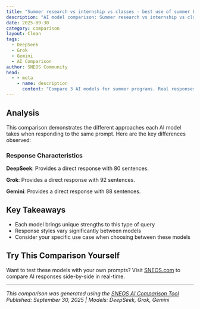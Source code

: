 ```yaml
---
title: "Summer research vs internship vs classes - best use of summer break"
description: "AI model comparison: Summer research vs internship vs classes - best use of summer break..."
date: 2025-09-30
category: comparison
layout: Clean
tags:
  - DeepSeek
  - Grok
  - Gemini
  - AI Comparison
author: SNEOS Community
head:
  - - meta
    - name: description
      content: "Compare 3 AI models for summer programs. Real responses from DeepSeek, Grok, Gemini with detailed analysis."
---
```


<ChatComparison
  title="Summer research vs internship vs classes - best use of summer break"
  prompt="Summer research vs internship vs classes - best use of summer break"
  :responses='{"DeepSeek": "Of course! This is a classic and crucial question for students. The \u0022best\u0022 use of your summer break isn\u0027t one-size-fits-all; it depends entirely on your **academic year, career goals, and personal circumstances.**\n\nLet\u0027s break down the pros and cons of each and then create a decision-making framework.\n\n---\n\n### 1. Summer Research\n\nThis involves working in a university lab, on a faculty-led project, or sometimes at a research institute.\n\n**Pros:**\n* **Deep Academic Development:** You gain deep, specialized knowledge in a niche area. This is invaluable for graduate school (Master\u0027s/PhD) applications.\n* **Mentorship:** You work closely with a professor or PhD student, who can become a powerful mentor and write you a strong, detailed letter of recommendation.\n* **Skill Building:** You learn rigorous research methods, data analysis, academic writing, and how to use specialized equipment/software.\n* **Publication/Presentation Potential:** A successful project could lead to your name on a research paper or a presentation at a conference\u2014a huge boost for your CV.\n* **Exploration:** It\u0027s a low-risk way to see if you truly enjoy the \u0022grind\u0022 of academic research before committing to grad school.\n\n**Cons:**\n* **Often Lower Pay (or Unpaid):** Stipends are common, but they are usually less than corporate internship salaries.\n* **Less \u0022Corporate\u0022 Experience:** Doesn\u0027t directly translate to the day-to-day experience of most industry jobs.\n* **Can Be Isolating:** The work is often independent and focused, with less of the team-based, fast-paced environment of an office.\n\n**Best For:** Students strongly considering graduate school (especially in STEM, social sciences, and humanities), pre-med students, and those who want to deeply explore a specific academic field.\n\n---\n\n### 2. Internship\n\nThis is a temporary position within a company, organization, or government agency.\n\n**Pros:**\n* **Direct Industry Experience:** You learn how a real company operates, the specific tools they use, and the pace of the industry. This is the #1 thing employers look for.\n* **Networking:** You build a professional network of colleagues and managers. A successful internship often leads to a full-time job offer.\n* **Resume \u0026 Skill Building:** You gain practical, marketable skills (e.g., specific software, project management, client relations) that make you a more attractive job candidate.\n* **Typically Higher Pay:** Corporate internships are usually well-compensated.\n* **Career Clarification:** Helps you figure out what you *do* and *do not* want in a future job and company culture.\n\n**Cons:**\n* **Can Be \u0022Grunt Work\u0022:** Not all internships are created equal. Some may involve more administrative tasks than substantive projects.\n* **Less Academic:** Doesn\u0027t contribute directly to your academic profile for grad school in the same way research does.\n* **Competitive:** Landing a top-tier internship can be very competitive, often requiring early applications (fall/early spring).\n\n**Best For:** Students aiming to enter the workforce immediately after graduation, those looking to transition into a new industry, and anyone wanting to build their professional network and resume.\n\n---\n\n### 3. Summer Classes\n\nTaking courses to get ahead or catch up on your degree requirements.\n\n**Pros:**\n* **Accelerate Graduation:** Lighten your course load during the regular semester or graduate early, saving time and money.\n* **Improve GPA:** You can focus intensely on one or two difficult subjects without the distraction of a full course load.\n* **Focus on Prerequisites:** Knock out required courses that are gateways to the advanced classes you really want to take.\n* **Flexibility:** Online and asynchronous options provide location and schedule flexibility.\n\n**Cons:**\n* **Opportunity Cost:** You are sacrificing the chance to gain real-world experience (research or internship) that could be more valuable for your long-term goals.\n* **Cost:** Summer tuition is an additional expense.\n* **Fast-Paced:** Condensing a semester\u0027s work into a few weeks can be intense and stressful.\n* **No Professional Experience:** Your resume doesn\u0027t get a significant boost compared to the other options.\n\n**Best For:** Students who need to catch up on credits, want to graduate early, need to improve their GPA for a competitive program, or have a specific academic hurdle to overcome.\n\n---\n\n### Decision-Making Framework: Ask Yourself These Questions\n\n**1. What is your primary goal for after graduation?**\n* **Graduate/Professional School (Med, Law, PhD):** **Research** is often the top choice. It builds your academic profile and provides crucial recommendation letters.\n* **Get a Job Immediately:** **Internship** is the clear winner. It provides experience and often leads directly to a job offer.\n* **Unsure:** An **internship** can help you test the waters of a potential career, or a **research** position can help you explore academia.\n\n**2. What year are you in?**\n* **First-Year/Sophomore:** This is the time for exploration. Try a research position in a field you\u0027re curious about, or a introductory-level internship. You can also use this time to **knock out general education requirements with summer classes** to free up your later years for advanced internships/research.\n* **Junior:** **This is the most critical summer.** A high-quality **internship** is often expected and is a direct pipeline to a full-time job. For grad school, a substantive **research** experience is essential.\n* **Senior (upcoming):** If you don\u0027t have a job lined up, a final **internship** is crucial. If you\u0027re applying to grad school, a final intensive **research** experience can strengthen your application.\n\n**3. What does your resume/CV currently lack?**\n* If your resume is full of academic projects but has no work experience -\u003E **Prioritize an Internship.**\n* If you have work experience but no deep, specialized projects -\u003E **Prioritize Research.**\n* If you\u0027re behind on credits and it\u0027s preventing you from taking key major courses -\u003E **Consider Summer Classes.**\n\n**4. Can you combine them? (The \u0022Power Move\u0022)**\n* **Internship \u002B Online Class:** A lighter, asynchronous class can be manageable alongside a full-time internship.\n* **Research for Credit:** Some research positions can be taken for academic credit, checking a box for your degree.\n* **Part-Time Internship/Research \u002B One Class:** A balanced approach if you can find the right opportunities.\n\n### The Hybrid \u0026 \u0022Soft\u0022 Option\n\nDon\u0027t forget about other valuable uses of time:\n* **Personal Projects:** Building an app, starting a blog, creating a portfolio. This shows initiative and skill.\n* **Travel/Volunteering:** Broadens your perspective and can be framed positively in interviews.\n* **Rest:** Burnout is real. A summer of working a simple job and recharging can be the \u0022best\u0022 choice for your long-term mental health and academic performance.\n\n### Final Recommendation\n\nThere is no single \u0022best\u0022 choice, but a strong general guideline is:\n\n* **For career-focused students:** Prioritize securing a high-quality **internship**, especially in your junior year.\n* **For academia-focused students:** Prioritize securing a substantive **research** position.\n* **Use summer classes strategically** to enable more freedom for internships/research during your later years, not as a default.\n\n**Your best bet is to start planning early (in the fall!), talk to your academic advisor and career center, and make a deliberate choice that aligns with your unique path.**", "Grok": "Deciding how to best use your summer break\u2014whether through summer research, an internship, or taking classes\u2014depends on your personal goals, career aspirations, financial situation, and academic needs. Below is a breakdown of each option to help you weigh the pros and cons and determine the best use of your summer:\n\n---\n\n### 1. Summer Research\n**What it is**: Working on a research project, often under a professor or in a lab, to contribute to academic studies or develop specific skills in your field.\n\n#### Pros:\n- **Builds Specialized Skills**: Research experience helps develop critical thinking, problem-solving, and technical skills (e.g., data analysis, lab techniques).\n- **Boosts Grad School Applications**: Research experience is highly valued for graduate programs (e.g., PhD, MD, or master\u2019s degrees) and often leads to publications or conference presentations.\n- **Networking Opportunities**: Working closely with professors and researchers can lead to strong mentorship and recommendation letters.\n- **Exploration of Interests**: Allows you to test if research or a specific field is a good fit for you.\n- **Potential Stipends**: Some research programs (e.g., REUs \u2013 Research Experiences for Undergraduates) offer paid opportunities or cover living expenses.\n\n#### Cons:\n- **Time-Intensive**: Research often requires long hours and may not leave much time for other activities.\n- **Not Always Paid**: Many research opportunities are unpaid or offer minimal compensation.\n- **Less Industry Focus**: If you\u0027re not planning to pursue academia or grad school, research may not directly align with industry career goals.\n\n#### Best for:\n- Students interested in academia, grad school, or fields like science, engineering, or medicine.\n- Those who want to explore a specific topic in-depth or build a relationship with a mentor.\n\n#### Tips:\n- Look for funded programs like REUs (for STEM students in the U.S.) or reach out to professors at your university to inquire about summer projects.\n- Prioritize projects that align with your long-term goals or could lead to a publication or presentation.\n\n---\n\n### 2. Internship\n**What it is**: A temporary work experience, often in an industry setting, designed to provide hands-on exposure to a specific career field.\n\n#### Pros:\n- **Real-World Experience**: Internships provide practical skills and insight into a specific job or industry.\n- **Career Networking**: You\u2019ll build connections with professionals who can help with future job searches or provide references.\n- **Resume Booster**: Internships are highly valued by employers and can make you stand out in job applications.\n- **Potential Job Offers**: Many internships lead to full-time job offers after graduation.\n- **Paid Opportunities**: Many internships (especially in tech, finance, and engineering) offer competitive pay.\n\n#### Cons:\n- **Competitive Application Process**: Securing a good internship can be challenging and requires early planning.\n- **May Not Be Paid**: Some internships, especially in creative fields or non-profits, are unpaid, which may not be feasible if you need income.\n- **Variable Quality**: Some internships may involve menial tasks rather than meaningful work, depending on the company.\n\n#### Best for:\n- Students looking to enter a specific industry or gain practical experience.\n- Those prioritizing career readiness and professional connections over academic pursuits.\n\n#### Tips:\n- Apply early (many deadlines are in the fall or winter for summer internships).\n- Tailor your resume and cover letter to each opportunity.\n- Look for internships through university career centers, platforms like LinkedIn or Handshake, or company websites.\n\n---\n\n### 3. Summer Classes\n**What it is**: Taking courses during the summer to complete academic requirements, explore new subjects, or lighten your course load during the regular semester.\n\n#### Pros:\n- **Accelerate Graduation**: Summer classes can help you graduate early or stay on track if you\u2019ve fallen behind.\n- **Focus on Fewer Subjects**: Taking one or two classes allows deeper focus compared to a full semester load.\n- **Lighten Future Semesters**: Completing requirements over the summer can free up time for other activities (like internships or research) during the academic year.\n- **Explore Interests**: You can take electives or classes outside your major to broaden your knowledge.\n- **Improve GPA**: Retaking a class or focusing on a challenging subject in a quieter summer setting can boost your grades.\n\n#### Cons:\n- **Costly**: Summer classes often come with additional tuition fees, and financial aid may not cover them.\n- **Burnout Risk**: Taking classes year-round without a break can lead to academic fatigue.\n- **Missed Opportunities**: You might miss out on internships, research, or travel that could offer more unique experiences.\n- **Less Social**: Summer campuses are often quieter, with fewer extracurricular activities or peer interactions.\n\n#### Best for:\n- Students who need to catch up on credits, graduate early, or improve their academic standing.\n- Those with scheduling conflicts during the regular semester (e.g., athletes or students with specific program requirements).\n\n#### Tips:\n- Check if summer classes are covered by financial aid or scholarships.\n- Look for online classes to save on housing costs and add flexibility.\n- Balance coursework with personal time to avoid burnout.\n\n---\n\n### Comparison and Decision-Making Factors\n\n| **Criteria** | **Summer Research** | **Internship** | **Summer Classes** |\n|--------------------------|------------------------------------|-----------------------------------|-----------------------------------|\n| **Career Impact** | Best for academia/grad school | Best for industry jobs | Best for academic progress |\n| **Skill Development** | Specialized, technical | Practical, industry-specific | Academic, foundational |\n| **Networking** | Mentors, professors, researchers | Industry professionals | Limited, mostly peers |\n| **Compensation** | Often unpaid or stipend | Often paid (varies by field) | Costs money (tuition) |\n| **Time Commitment** | High, often full-time | High, often full-time | Flexible (1-2 classes possible) |\n\n---\n\n### How to Decide: Key Questions\n1. **What are your long-term goals?**\n - If you\u2019re aiming for grad school or a research career (e.g., PhD, medicine), prioritize **summer research**.\n - If you\u2019re looking to enter the workforce after graduation, an **internship** is typically the better choice.\n - If you need to meet academic requirements or improve your standing, **summer classes** make sense.\n\n2. **What is your financial situation?**\n - If you need to earn money, prioritize paid internships or research stipends.\n - If you can\u2019t afford additional tuition, avoid summer classes unless they\u2019re critical.\n\n3. **What is your academic standing?**\n - If you\u2019re behind on credits or at risk of not graduating on time, summer classes might be necessary.\n - If you\u2019re on track or ahead, focus on experiential learning (research or internship).\n\n4. **What does your resume need?**\n - If you lack practical experience, an internship can fill that gap.\n - If you\u2019re applying to grad school and need research experience or publications, prioritize research.\n\n5. **Do you need a break?**\n - If you\u2019re feeling burned out, consider a lighter summer with classes or part-time opportunities rather than a full-time commitment.\n\n---\n\n### Hybrid Options\nIf you\u2019re torn between options, consider combining them:\n- **Part-Time Internship \u002B Classes**: Take one online summer class while working a part-time internship.\n- **Research \u002B Internship**: Some university research programs are part-time, allowing you to intern elsewhere.\n- **Short-Term Commitments**: Look for shorter internships or research programs (e.g., 6-8 weeks) so you can use the rest of the summer for classes or personal time.\n\n---\n\n### Final Recommendation\n- **If you\u2019re an underclassman (freshman/sophomore)**: Focus on exploration. Try summer research or classes to build a strong academic foundation and figure out your interests. Internships at this stage are less critical unless you\u2019re in a field like tech or finance where early experience matters.\n- **If you\u2019re an upperclassman (junior/senior)**: Prioritize internships to build career-ready skills and connections. Research is also valuable if grad school is your goal, but industry experience often takes precedence for most career paths.\n- **If you\u2019re struggling academically**: Take summer classes to catch up or improve your GPA.\n\nNo matter what you choose, plan ahead\u2014many opportunities have early deadlines (fall or winter for summer programs). Reflect on your priorities (academic, career, financial, personal) and choose the option that aligns best with your current needs and future goals. If possible, consult with academic advisors, career counselors, or mentors for personalized advice.", "Gemini": "There\u0027s no single \u0022best\u0022 use of your summer break. The ideal choice depends entirely on your individual goals, interests, academic background, and financial situation. Here\u0027s a breakdown to help you decide:\n\n**Summer Research**\n\n* **Pros:**\n * **Deep Dive:** Allows for focused, in-depth exploration of a specific research question.\n * **Skill Development:** Develops critical thinking, problem-solving, data analysis, scientific writing, and lab techniques.\n * **Networking:** Opportunity to work closely with professors, graduate students, and other researchers.\n * **Resume Boost:** Demonstrates intellectual curiosity, initiative, and research capabilities, especially valuable for graduate school applications or research-oriented careers.\n * **Potential Publications/Presentations:** If your research yields significant results, you may have the opportunity to contribute to publications or present at conferences.\n * **Letters of Recommendation:** Working closely with a professor can lead to a strong letter of recommendation.\n * **Can be Paid or Unpaid:** Some research positions offer stipends or hourly wages, while others are unpaid volunteer positions.\n\n* **Cons:**\n * **Commitment:** Usually requires a significant time commitment (often full-time) for several weeks or months.\n * **Potentially Repetitive:** Some research tasks can be tedious or repetitive.\n * **May Not Be Directly Relevant to Career Goals:** The specific research topic may not align perfectly with your desired career path.\n * **Can Be Competitive:** Securing a research position, especially a paid one, can be competitive.\n\n* **Best For:**\n * Students considering graduate school, particularly in STEM fields.\n * Students interested in pursuing a research-oriented career.\n * Students who enjoy intellectual challenges and problem-solving.\n * Students who want to build a strong relationship with a professor.\n\n**Internship**\n\n* **Pros:**\n * **Real-World Experience:** Provides practical experience in a professional setting.\n * **Career Exploration:** Helps you explore different industries, roles, and company cultures.\n * **Networking:** Opportunity to build connections with professionals in your field of interest.\n * **Skill Development:** Develops professional skills such as communication, teamwork, time management, and industry-specific tools.\n * **Resume Boost:** Makes you a more competitive candidate for future jobs.\n * **Potential Job Offer:** Some internships lead to full-time job offers after graduation.\n * **Often Paid:** Many internships offer a salary or hourly wage.\n\n* **Cons:**\n * **Can Be Competitive:** Securing a desirable internship can be very competitive.\n * **Potentially Less Intellectual Depth:** May not involve the same level of intellectual challenge as research.\n * **Can Be Time-Consuming:** Internships typically require a significant time commitment (often full-time).\n * **May Not Be Aligned with Academic Interests:** The internship tasks may not directly relate to your academic studies.\n * **Can Be Unpaid (But Should Be Evaluated Carefully):** Unpaid internships are becoming less common and should be carefully evaluated to ensure they provide valuable experience and don\u0027t exploit students.\n\n* **Best For:**\n * Students who want to gain practical experience in their field of interest.\n * Students who want to explore different career paths.\n * Students who want to build their professional network.\n * Students who want to improve their job prospects after graduation.\n\n**Summer Classes**\n\n* **Pros:**\n * **Accelerated Progress:** Allows you to complete your degree requirements more quickly.\n * **Catching Up:** Provides an opportunity to catch up if you\u0027ve fallen behind in your studies.\n * **Flexibility:** Often offered in shorter, more flexible formats than regular semester courses.\n * **Focus:** Allows you to focus on a smaller number of courses without the distractions of the regular semester.\n * **Smaller Class Sizes:** Summer classes often have smaller class sizes, leading to more personalized attention.\n * **Prerequisite Advantage:** Complete prerequisites for Fall or Spring courses.\n\n* **Cons:**\n * **Can Be Expensive:** Summer courses often require tuition fees.\n * **Intense Pace:** Summer courses are often taught at an accelerated pace, requiring more time commitment per day.\n * **Limited Breaks:** Fewer breaks than regular semester courses, which can lead to burnout.\n * **Less Social Interaction:** May have less social interaction compared to the regular semester.\n * **Less Time for Other Activities:** Reduces the time available for other summer activities such as internships, research, travel, or personal pursuits.\n\n* **Best For:**\n * Students who want to graduate early.\n * Students who need to catch up on credits.\n * Students who want to focus on specific subjects without the distractions of the regular semester.\n * Students who need to fulfill prerequisite requirements.\n * Students on a very tight budget who can\u0027t afford an unpaid internship.\n * Students who want to improve their GPA in certain subjects.\n\n**Key Questions to Ask Yourself:**\n\n1. **What are my long-term career goals?** Do I want to go to graduate school? Do I want to work in a specific industry?\n2. **What skills do I need to develop to achieve my goals?** Do I need research experience? Do I need practical work experience? Do I need to improve my academic performance?\n3. **What are my financial constraints?** Can I afford to take unpaid internships? Can I afford to pay for summer courses?\n4. **What are my interests and passions?** What activities do I enjoy doing? What subjects am I curious about?\n5. **What is my academic standing?** Am I behind on credits? Do I need to improve my GPA?\n\n**How to Decide:**\n\n* **Career-Focused:** If you know what career you want, pursue an internship in that field.\n* **Research-Oriented:** If you\u0027re considering grad school or a research career, research is the best choice.\n* **Accelerated Graduation:** If you want to graduate early or catch up, take summer classes.\n* **Exploration:** If you\u0027re unsure, an internship in a field that interests you can help you explore.\n* **Financial Need:** If money is a major concern, prioritize paid opportunities (internships or research) or consider summer classes if you can get financial aid. If an unpaid internship is the only option, weigh the value of the experience very carefully against the financial burden.\n\n**Combinations:**\n\nIt\u0027s also possible to combine activities. For example, you could:\n\n* Take a summer class while working a part-time job.\n* Do a part-time research project alongside a part-time internship.\n* Volunteer for a short period and then travel or take a break.\n\n**Final Thoughts:**\n\nYour summer break is a valuable opportunity to invest in your future. Choose the option that best aligns with your goals, interests, and resources. Don\u0027t be afraid to experiment and try new things. The key is to be proactive and make the most of your time. Don\u0027t simply \u0022relax\u0022 all summer - that\u0027s a wasted opportunity. Even taking one or two courses and working a part-time job demonstrates initiative and allows you to make progress. Good luck!\n"}' 
  published-date="12:17"
/>

## Analysis

This comparison demonstrates the different approaches each AI model takes when responding to the same prompt. Here are the key differences observed:

### Response Characteristics

**DeepSeek**: Provides a direct response with 80 sentences. 

**Grok**: Provides a direct response with 92 sentences. 

**Gemini**: Provides a direct response with 88 sentences. 

## Key Takeaways

- Each model brings unique strengths to this type of query
- Response styles vary significantly between models
- Consider your specific use case when choosing between these models

## Try This Comparison Yourself

Want to test these models with your own prompts? Visit [SNEOS.com](https://sneos.com) to compare AI responses side-by-side in real-time.

---

*This comparison was generated using the [SNEOS AI Comparison Tool](https://sneos.com)*
*Published: September 30, 2025 | Models: DeepSeek, Grok, Gemini*
